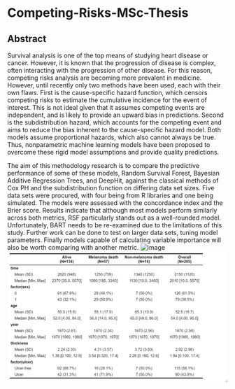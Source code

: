# Competing-Risks-MSc-Thesis
## Abstract
Survival analysis is one of the top means of studying heart disease or cancer. However, it is known that the progression of disease is complex, often interacting with the progression of other disease. For this reason, competing risks analysis are becoming more prevalent in medicine. However, until recently only two methods have been used, each with their own flaws. First is the cause-specific hazard function, which censors competing risks to estimate the cumulative incidence for the event of interest. This is not ideal given that it assumes competing events are independent, and is likely to provide an upward bias in predictions. Second is the subdistribution hazard, which accounts for the competing event and aims to reduce the bias inherent to the cause-specific hazard model. Both models assume proportional hazards, which also cannot always be true. Thus, nonparametric machine learning models have been proposed to overcome these rigid model assumptions and provide quality predictions. 

The aim of this methodology research is to compare the predictive performance of some of these models, Random Survival Forest, Bayesian Additive Regression Trees, and DeepHit, against the classical methods of Cox PH and the subdistribution function on differing data set sizes. Five data sets were procured, with four being from R libraries and one being simulated. The models were assessed with the concordance index and the Brier score. Results indicate that although most models perform similarly across both metrics, RSF particularly stands out as a well-rounded model. Unfortunately, BART needs to be re-examined due to the limitations of this study. Further work can be done to test on larger data sets, tuning model parameters. Finally models capable of calculating variable importance will also be worth comparing with another metric.
![image]([https://github.com/james113001/Competing-Risks-Thesis/blob/main/Rplot.png])
<img width="781" alt="climatehack" src="https://github.com/james113001/Competing-Risks-Thesis/blob/main/Rplot.png">
